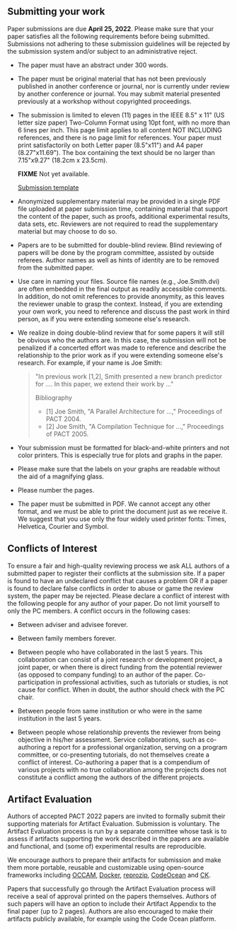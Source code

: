 ## Submitting your work

Paper submissions are due **April 25, 2022**. Please make sure that your
paper satisfies all the following requirements before being submitted.
Submissions not adhering to these submission guidelines will be rejected
by the submission system and/or subject to an administrative reject.

-   The paper must have an abstract under 300 words.

-   The paper must be original material that has not been previously
    published in another conference or journal, nor is currently under
    review by another conference or journal. You may submit material
    presented previously at a workshop without copyrighted proceedings.

-   The submission is limited to eleven (11) pages in the IEEE 8.5" x
    11" (US letter size paper) Two-Column Format using 10pt font, with
    no more than 6 lines per inch. This page limit applies to all
    content NOT INCLUDING references, and there is no page limit for
    references. Your paper must print satisfactorily on both Letter
    paper (8.5"x11") and A4 paper (8.27"x11.69"). The box containing the
    text should be no larger than 7.15"x9.27" (18.2cm x 23.5cm).

    **FIXME** Not yet available.

    [Submission template](https://pact-2022.github.io/pact22-template.zip)

-   Anonymized supplementary material may be provided in a single PDF
    file uploaded at paper submission time, containing material that
    support the content of the paper, such as proofs, additional
    experimental results, data sets, etc. Reviewers are not required to
    read the supplementary material but may choose to do so.

-   Papers are to be submitted for double-blind review. Blind reviewing
    of papers will be done by the program committee, assisted by outside
    referees. Author names as well as hints of identity are to be
    removed from the submitted paper.

-   Use care in naming your files. Source file names (e.g.,
    Joe.Smith.dvi) are often embedded in the final output as readily
    accessible comments. In addition, do not omit references to provide
    anonymity, as this leaves the reviewer unable to grasp the context.
    Instead, if you are extending your own work, you need to reference
    and discuss the past work in third person, as if you were extending
    someone else's research.

-   We realize in doing double-blind review that for some papers it will
    still be obvious who the authors are. In this case, the submission
    will not be penalized if a concerted effort was made to reference
    and describe the relationship to the prior work as if you were
    extending someone else's research. For example, if your name is Joe
    Smith:

    > "In previous work [1,2], Smith presented a new branch
    > predictor for .... In this paper, we extend their work by ..."
    >
    > Bibliography
    >
    > - [1] Joe Smith, "A Parallel Architecture for ...,"
    >   Proceedings of PACT 2004.
    > - \[2\] Joe Smith, "A Compilation Technique for ...,"
    >   Proceedings of PACT 2005.

-   Your submission must be formatted for black-and-white printers and
    not color printers. This is especially true for plots and graphs in
    the paper.

-   Please make sure that the labels on your graphs are readable without
    the aid of a magnifying glass.

-   Please number the pages.

-   The paper must be submitted in PDF. We cannot accept any other
    format, and we must be able to print the document just as we receive
    it. We suggest that you use only the four widely used printer fonts:
    Times, Helvetica, Courier and Symbol.

## Conflicts of Interest

To ensure a fair and high-quality reviewing process we ask ALL authors
of a submitted paper to register their conflicts at the submission site.
If a paper is found to have an undeclared conflict that causes a problem
OR if a paper is found to declare false conflicts in order to abuse or
game the review system, the paper may be rejected. Please declare a
conflict of interest with the following people for any author of your
paper. Do not limit yourself to only the PC members. A conflict occurs
in the following cases:

-   Between adviser and advisee forever.

-   Between family members forever.

-   Between people who have collaborated in the last 5 years. This
    collaboration can consist of a joint research or development
    project, a joint paper, or when there is direct funding from the
    potential reviewer (as opposed to company funding) to an author of
    the paper. Co-participation in professional activities, such as
    tutorials or studies, is not cause for conflict. When in doubt, the
    author should check with the PC chair.

-   Between people from same institution or who were in the same
    institution in the last 5 years.

-   Between people whose relationship prevents the reviewer from being
    objective in his/her assessment. Service collaborations, such as
    co-authoring a report for a professional organization, serving on a
    program committee, or co-presenting tutorials, do not themselves
    create a conflict of interest. Co-authoring a paper that is a
    compendium of various projects with no true collaboration among the
    projects does not constitute a conflict among the authors of the
    different projects.

## Artifact Evaluation

Authors of accepted PACT 2022 papers are invited to formally submit
their supporting materials for Artifact Evaluation. Submission is
voluntary. The Artifact Evaluation process is run by a separate
committee whose task is to assess if artifacts supporting the work
described in the papers are available and functional, and (some of)
experimental results are reproducible.

We encourage authors to prepare their artifacts for submission and make
them more portable, reusable and customizable using open-source
frameworks including [OCCAM](https://occam.cs.pitt.edu/),
[Docker](https://www.docker.com/), [reprozip](https://www.reprozip.org/),
[CodeOcean](https://codeocean.com/) and [CK](https://cknowledge.io/docs/).

Papers that successfully go through the Artifact Evaluation process will
receive a seal of approval printed on the papers themselves. Authors of
such papers will have an option to include their Artifact Appendix to
the final paper (up to 2 pages). Authors are also encouraged to make
their artifacts publicly available, for example using the Code Ocean
platform.
